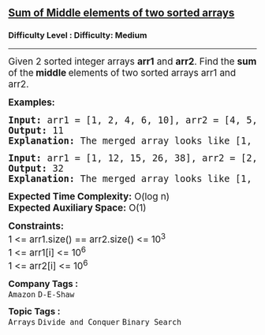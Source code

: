 <h2><a href="https://www.geeksforgeeks.org/problems/sum-of-middle-elements-of-two-sorted-arrays2305/1">Sum of Middle elements of two sorted arrays</a></h2><h3>Difficulty Level : Difficulty: Medium</h3><hr><div class="problems_problem_content__Xm_eO"><p><span style="font-size: 14pt;">Given 2 sorted integer arrays <strong>arr1</strong> and <strong>arr2</strong>. Find the <strong>sum </strong>of the<strong> middle </strong>elements of two sorted arrays arr1 and arr2.</span></p>
<p><span style="font-size: 14pt;"><strong>Examples:</strong></span></p>
<pre><span style="font-size: 14pt;"><strong>Input: </strong>arr1 = [1, 2, 4, 6, 10], arr2 = [4, 5, 6, 9, 12]
<strong>Output:</strong> 11
<strong>Explanation:</strong> The merged array looks like [1, 2, 4, 4, <strong>5, 6, </strong>6, 9, 10, 12]. Sum of middle elements is 11 (5 + 6).
</span></pre>
<pre><span style="font-size: 14pt;"><strong>Input: </strong>arr1 = [1, 12, 15, 26, 38], arr2 = [2, 13, 17, 30, 45]
<strong>Output:</strong> 32
<strong>Explanation:</strong> The merged array looks like [1, 2, 12, 13, <strong>15, 17,</strong> 26, 30, 38, 45]. Sum of middle elements is 32 (15 + 17).</span></pre>
<p><span style="font-size: 14pt;"><strong>Expected Time Complexity:</strong> O(log n)<br><strong>Expected Auxiliary Space:</strong>&nbsp;O(1)</span></p>
<p><span style="font-size: 14pt;"><strong>Constraints:</strong><br>1 &lt;= arr1.size() == arr2.size() &lt;= 10<sup>3</sup><br>1 &lt;= arr1[i] &lt;= 10<sup>6</sup><br>1 &lt;= arr2[i] &lt;= 10<sup>6</sup></span></p></div><p><span style=font-size:18px><strong>Company Tags : </strong><br><code>Amazon</code>&nbsp;<code>D-E-Shaw</code>&nbsp;<br><p><span style=font-size:18px><strong>Topic Tags : </strong><br><code>Arrays</code>&nbsp;<code>Divide and Conquer</code>&nbsp;<code>Binary Search</code>&nbsp;